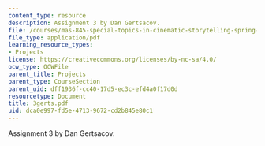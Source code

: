 ```yaml
---
content_type: resource
description: Assignment 3 by Dan Gertsacov.
file: /courses/mas-845-special-topics-in-cinematic-storytelling-spring-2004/dca0e997fd5e47139672cd2b845e80c1_3gerts.pdf
file_type: application/pdf
learning_resource_types:
- Projects
license: https://creativecommons.org/licenses/by-nc-sa/4.0/
ocw_type: OCWFile
parent_title: Projects
parent_type: CourseSection
parent_uid: dff1936f-cc40-17d5-ec3c-efd4a0f17d0d
resourcetype: Document
title: 3gerts.pdf
uid: dca0e997-fd5e-4713-9672-cd2b845e80c1
---
```

Assignment 3 by Dan Gertsacov.